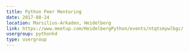 ```yaml
---
title: Python Peer Mentoring
date: 2017-08-24
location: Marsilius-Arkaden, Heidelberg
link: https://www.meetup.com/HeidelbergPython/events/ntqtsmywlbgc/
usergroup: pythonhd
type: usergroup
---
```

